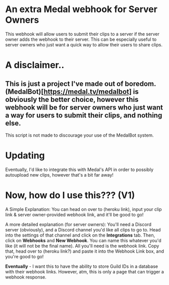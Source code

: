 # An extra Medal webhook for Server Owners
This webhook will allow users to submit their clips to a server if the server owner adds the webhook to their server.
This can be especially useful to server owners who just want a quick way to allow their users to share clips.
# A disclaimer..
This is just a project I've made out of boredom. (MedalBot)[https://medal.tv/medalbot] is obviously the better choice, however this webhook will be for server owners who just want a way for users to submit their clips, and nothing else.
--
This script is not made to discourage your use of the MedalBot system.

# Updating
Eventually, I'd like to integrate this with Medal's API in order to possibly autoupload new clips, however that's a bit far away!

# Now, how do I use this??? (V1)
A Simple Explanation: You can head on over to (heroku link), input your clip link & server owner-provided webhook link, and it'll be good to go!

A more detailed explanation (for server owners): You'll need a Discord server (obviously), and a Discord channel you'd like all clips to go to.
Head into the settings of that channel and click on the **Integrations** tab. Then, click on **Webhooks** and **New Webhook**. You can name this whatever you'd like (it will not be the final name). All you'll need is the webhook link. 
Copy that, head over to (heroku link?) and paste it into the Webhook Link box, and you're good to go!

**Eventually** - I want this to have the ability to store Guild IDs in a database with their webhook links. However, atm, this is only a page that can trigger a webhook response. 
